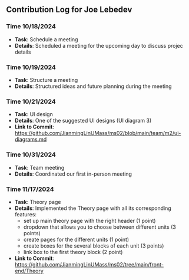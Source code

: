 ## Contribution Log for Joe Lebedev

### Time 10/18/2024
- **Task**: Schedule a meeting
- **Details**: Scheduled a meeting for the upcoming day to discuss projec details

### Time 10/19/2024
- **Task**: Structure a meeting
- **Details**: Structured ideas and future planning during the meeting

### Time 10/21/2024
- **Task**: UI design 
- **Details**: One of the suggested UI designs (UI diagram 3)
- **Link to Commit**: https://github.com/JianmingLinUMass/ms02/blob/main/team/m2/ui-diagrams.md

### Time 10/31/2024
- **Task**: Team meeting
- **Details**: Coordinated our first in-person meeting

### Time 11/17/2024
- **Task**: Theory page
- **Details**: Implemented the Theory page with all its corresponding features:
  - set up main theory page with the right header (1 point)
  - dropdown that allows you to choose between different units (3 points)
  - create pages for the different units (1 point)
  - create boxes for the several blocks of each unit (3 points)
  - link box to the first theory block (2 point)
- **Link to Commit**: https://github.com/JianmingLinUMass/ms02/tree/main/front-end/Theory 
